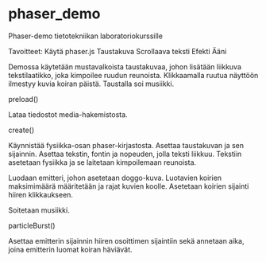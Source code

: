 # phaser_demo

Phaser-demo tietotekniikan laboratoriokurssille

Tavoitteet:
Käytä phaser.js
Taustakuva
Scrollaava teksti
Efekti
Ääni

Demossa käytetään mustavalkoista taustakuvaa, johon lisätään liikkuva tekstilaatikko, joka kimpoilee ruudun reunoista. Klikkaamalla ruutua näyttöön ilmestyy kuvia koiran päistä. Taustalla soi musiikki.



preload()

Lataa tiedostot media-hakemistosta.

create()

Käynnistää fysiikka-osan phaser-kirjastosta.
Asettaa taustakuvan ja sen sijainnin.
Asettaa tekstin, fontin ja nopeuden, jolla teksti liikkuu.
Tekstiin asetetaan fysiikka ja se laitetaan kimpoilemaan reunoista.

Luodaan emitteri, johon asetetaan doggo-kuva. Luotavien koirien maksimimäärä määritetään ja rajat kuvien koolle. 
Asetetaan koirien sijainti hiiren klikkaukseen. 

Soitetaan musiikki.

particleBurst()

Asettaa emitterin sijainnin hiiren osoittimen sijaintiin sekä annetaan aika, joina emitterin luomat koiran häviävät.




